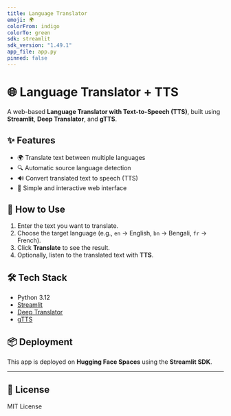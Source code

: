 ```yaml
---
title: Language Translator
emoji: 🌍
colorFrom: indigo
colorTo: green
sdk: streamlit
sdk_version: "1.49.1"
app_file: app.py
pinned: false
---
```


# 🌐 Language Translator + TTS

A web-based **Language Translator with Text-to-Speech (TTS)**, built using **Streamlit**, **Deep Translator**, and **gTTS**.

## ✨ Features
- 🌍 Translate text between multiple languages  
- 🔍 Automatic source language detection  
- 🔊 Convert translated text to speech (TTS)  
- 🎨 Simple and interactive web interface  

## 🚀 How to Use
1. Enter the text you want to translate.  
2. Choose the target language (e.g., `en` → English, `bn` → Bengali, `fr` → French).  
3. Click **Translate** to see the result.  
4. Optionally, listen to the translated text with **TTS**.  

## 🛠 Tech Stack
- Python 3.12  
- [Streamlit](https://streamlit.io/)  
- [Deep Translator](https://pypi.org/project/deep-translator/)  
- [gTTS](https://pypi.org/project/gTTS/)  

## 📦 Deployment
This app is deployed on **Hugging Face Spaces** using the **Streamlit SDK**.  

---

## 📜 License
MIT License
